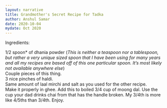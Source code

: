 ```yaml
---
layout: narrative
title: Grandmother's Secret Recipe for Tadka
author: Anshul Samar
date: 2020-10-04
mydate: Oct 2020
---
```


Ingredients:  

1/2 spoon* of dhania powder (*This is neither a teaspoon nor a tablespoon, but rather a very unique sized spoon that I have been using for many years and all my recipes are based off of this one particular spoon. It’s most likely not available anywhere else*)   
Couple pieces of this thing.  
3 nice pinches of haldi.  
Same amount of laal mirchi and salt as you used for the other recipe.  
Make it properly in ghee. 
Add this to boiled 3/4 cup of moong dal. Use the cup your dad drinks chai from that has the handle broken. 
My 3/4th is more like 4/5ths than 3/4th. 
Enjoy.  


